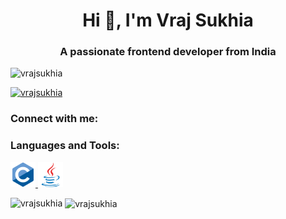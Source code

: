 <h1 align="center">Hi 👋, I'm Vraj Sukhia</h1>
<h3 align="center">A passionate frontend developer from India</h3>

<p align="left"> <img src="https://komarev.com/ghpvc/?username=vrajsukhia&label=Profile%20views&color=0e75b6&style=flat" alt="vrajsukhia" /> </p>

<p align="left"> <a href="https://github.com/ryo-ma/github-profile-trophy"><img src="https://github-profile-trophy.vercel.app/?username=vrajsukhia" alt="vrajsukhia" /></a> </p>

<h3 align="left">Connect with me:</h3>
<p align="left">
</p>

<h3 align="left">Languages and Tools:</h3>
<p align="left"> <a href="https://www.cprogramming.com/" target="_blank" rel="noreferrer"> <img src="https://raw.githubusercontent.com/devicons/devicon/master/icons/c/c-original.svg" alt="c" width="40" height="40"/> </a> <a href="https://www.java.com" target="_blank" rel="noreferrer"> <img src="https://raw.githubusercontent.com/devicons/devicon/master/icons/java/java-original.svg" alt="java" width="40" height="40"/> </a> </p>

<p><img align="left" src="https://github-readme-stats.vercel.app/api/top-langs?username=vrajsukhia&show_icons=true&locale=en&layout=compact" alt="vrajsukhia" /></p>

<p>&nbsp;<img align="center" src="https://github-readme-stats.vercel.app/api?username=vrajsukhia&show_icons=true&locale=en" alt="vrajsukhia" /></p>
